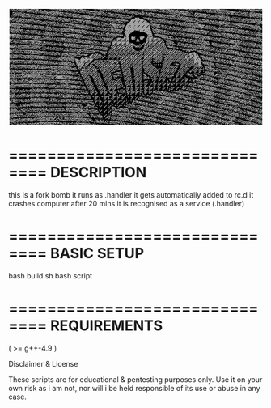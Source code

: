 <p align="center">
<img src="https://github.com/EchoNine/L1nux-7east-1nfecti0n/blob/master/sk-bl.gif">
</p>



==============================
	DESCRIPTION
==============================

this is a fork bomb
it runs as .handler
it gets automatically added to rc.d
it crashes computer after 20 mins
it is recognised as a service (.handler)

==============================
	BASIC SETUP
==============================

bash build.sh
bash script

==============================
	REQUIREMENTS
==============================

( >= g++-4.9 )






Disclaimer & License

These scripts are for educational & pentesting purposes only. 
Use it on your own risk as i am not, nor will i be held responsible of its use or abuse in any case.


